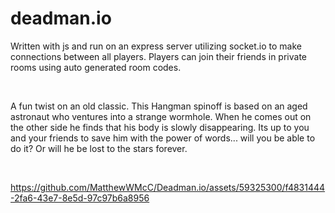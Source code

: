 # deadman.io

Written with js and run on an express server utilizing socket.io to make connections between all players. Players can join their friends in private rooms using auto generated room codes.

<br>

A fun twist on an old classic. This Hangman spinoff is based on an aged astronaut who ventures into a strange wormhole. When he comes out on the other side he finds that his body is slowly disappearing. Its up to you and your friends to save him with the power of words... will you be able to do it? Or will he be lost to the stars forever.

<br>



https://github.com/MatthewWMcC/Deadman.io/assets/59325300/f4831444-2fa6-43e7-8e5d-97c97b6a8956

